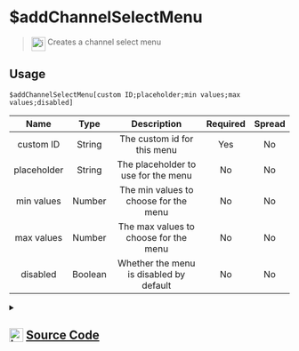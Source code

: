 # $addChannelSelectMenu
> <img align="top" src="https://upload.wikimedia.org/wikipedia/commons/thumb/e/e4/Infobox_info_icon.svg/160px-Infobox_info_icon.svg.png?20150409153300" alt="image" width="25" height="auto"> Creates a channel select menu
## Usage
```
$addChannelSelectMenu[custom ID;placeholder;min values;max values;disabled]
```
| Name | Type | Description | Required | Spread
| :---: | :---: | :---: | :---: | :---: |
custom ID | String | The custom id for this menu | Yes | No
placeholder | String | The placeholder to use for the menu | No | No
min values | Number | The min values to choose for the menu | No | No
max values | Number | The max values to choose for the menu | No | No
disabled | Boolean | Whether the menu is disabled by default | No | No
<details>
<summary>
    
## <img align="top" src="https://cdn4.iconfinder.com/data/icons/iconsimple-logotypes/512/github-512.png" alt="image" width="25" height="auto">  [Source Code](https://github.com/tryforge/ForgeScript-V2/blob/main/src/native/addChannelSelectMenu.ts)
    
</summary>
    
```ts
import { ChannelSelectMenuBuilder, RoleSelectMenuBuilder, UserSelectMenuBuilder } from "discord.js"
import { ArgType, NativeFunction } from "../structures"

export default new NativeFunction({
    name: "$addChannelSelectMenu",
    version: "1.4.0",
    description: "Creates a channel select menu",
    brackets: true,
    unwrap: true,
    args: [
        {
            name: "custom ID",
            description: "The custom id for this menu",
            rest: false,
            required: true,
            type: ArgType.String
        },
        {
            name: "placeholder",
            description: "The placeholder to use for the menu",
            rest: false,
            type: ArgType.String,
        },
        {
            name: "min values",
            description: "The min values to choose for the menu",
            rest: false,
            type: ArgType.Number,
        },
        {
            name: "max values",
            description: "The max values to choose for the menu",
            rest: false,
            type: ArgType.Number,
        },
        {
            name: "disabled",
            description: "Whether the menu is disabled by default",
            rest: false,
            required: false,
            type: ArgType.Boolean
        }
    ],
    execute(ctx, [ id, placeholder, min, max, disabled ]) {
        const menu = new ChannelSelectMenuBuilder()
            .setDisabled(disabled ?? false)
            .setCustomId(id)
            
        if (placeholder)
            menu.setPlaceholder(placeholder)
        if (min)
            menu.setMinValues(min)
        if (max)
            menu.setMaxValues(max)
        
        ctx.container.components.at(-1)?.addComponents(menu)
        return this.success()
    }
})
```
    
</details>